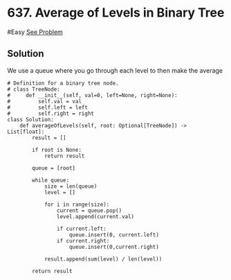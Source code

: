 # 637. Average of Levels in Binary Tree
#Easy 
[See Problem](https://leetcode.com/problems/average-of-levels-in-binary-tree/)

## Solution 
We use a queue where you go through each level to then make the average
```jupyter
# Definition for a binary tree node.
# class TreeNode:
#     def __init__(self, val=0, left=None, right=None):
#         self.val = val
#         self.left = left
#         self.right = right
class Solution:
    def averageOfLevels(self, root: Optional[TreeNode]) -> List[float]:
        result = []
        
        if root is None:
            return result
        
        queue = [root]
        
        while queue:
            size = len(queue)
            level = []
            
            for i in range(size):
                current = queue.pop()
                level.append(current.val)
            
                if current.left:
                    queue.insert(0, current.left)
                if current.right:
                    queue.insert(0,current.right)
                    
            result.append(sum(level) / len(level))
        
        return result
            

```
